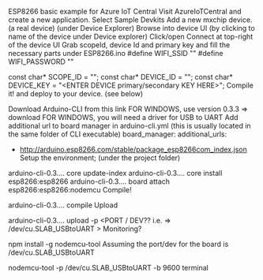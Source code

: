 ESP8266 basic example for Azure IoT Central
Visit AzureIoTCentral and create a new application.
Select Sample Devkits
Add a new mxchip device. (a real device) (under Device Explorer)
Browse into device UI (by clicking to name of the device under Device explorer)
Click/open Connect at top-right of the device UI
Grab scopeId, device Id and primary key and fill the necessary parts under ESP8266.ino
#define WIFI_SSID "<ENTER WIFI SSID HERE>"
#define WIFI_PASSWORD "<ENTER WIFI PASSWORD HERE>"

const char* SCOPE_ID = "<ENTER SCOPE ID HERE>";
const char* DEVICE_ID = "<ENTER DEVICE ID HERE>";
const char* DEVICE_KEY = "<ENTER DEVICE primary/secondary KEY HERE>";
Compile it! and deploy to your device. (see below)

Download Arduino-CLI from this link
FOR WINDOWS, use version 0.3.3 => download
FOR WINDOWS, you will need a driver for USB to UART
Add additional url to board manager in arduino-cli.yml (this is usually located in the same folder of CLI executable)
board_manager:
  additional_urls:
  - http://arduino.esp8266.com/stable/package_esp8266com_index.json
Setup the environment; (under the project folder)

arduino-cli-0.3.... core update-index
arduino-cli-0.3.... core install esp8266:esp8266
arduino-cli-0.3.... board attach esp8266:esp8266:nodemcu
Compile!

arduino-cli-0.3.... compile
Upload

arduino-cli-0.3.... upload -p <PORT / DEV?? i.e. => /dev/cu.SLAB_USBtoUART >
Monitoring?

npm install -g nodemcu-tool
Assuming the port/dev for the board is /dev/cu.SLAB_USBtoUART

nodemcu-tool -p /dev/cu.SLAB_USBtoUART -b 9600 terminal
